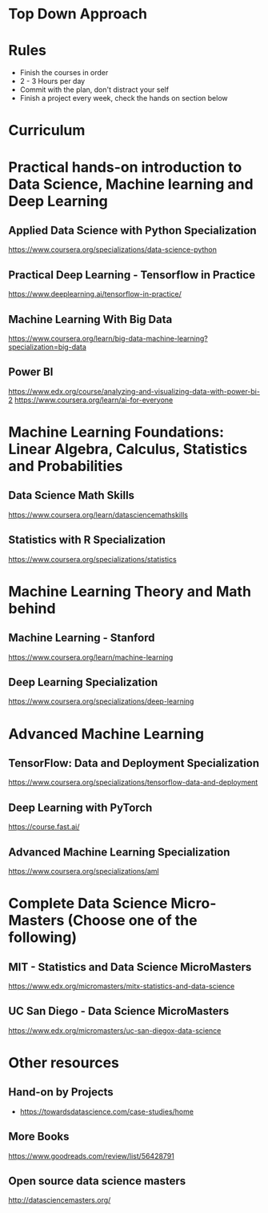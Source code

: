 # Top Down Approach

# Rules
- Finish the courses in order
- 2 - 3 Hours per day
- Commit with the plan, don't distract your self
- Finish a project every week, check the hands on section below


# Curriculum


# Practical hands-on introduction to Data Science, Machine learning and Deep Learning

## Applied Data Science with Python Specialization
https://www.coursera.org/specializations/data-science-python

## Practical Deep Learning - Tensorflow in Practice
https://www.deeplearning.ai/tensorflow-in-practice/

## Machine Learning With Big Data
https://www.coursera.org/learn/big-data-machine-learning?specialization=big-data

## Power BI
https://www.edx.org/course/analyzing-and-visualizing-data-with-power-bi-2
https://www.coursera.org/learn/ai-for-everyone



# Machine Learning Foundations: Linear Algebra, Calculus, Statistics and Probabilities

## Data Science Math Skills
https://www.coursera.org/learn/datasciencemathskills

## Statistics with R Specialization
https://www.coursera.org/specializations/statistics



# Machine Learning Theory and Math behind
## Machine Learning - Stanford
https://www.coursera.org/learn/machine-learning

## Deep Learning Specialization
https://www.coursera.org/specializations/deep-learning

# Advanced Machine Learning 
## TensorFlow: Data and Deployment Specialization
https://www.coursera.org/specializations/tensorflow-data-and-deployment

## Deep Learning with PyTorch
https://course.fast.ai/

## Advanced Machine Learning Specialization
https://www.coursera.org/specializations/aml


# Complete Data Science Micro-Masters (Choose one of the following)
## MIT - Statistics and Data Science MicroMasters
https://www.edx.org/micromasters/mitx-statistics-and-data-science

## UC San Diego - Data Science MicroMasters
https://www.edx.org/micromasters/uc-san-diegox-data-science


# Other resources
## Hand-on by Projects
- https://towardsdatascience.com/case-studies/home <br/>

## More Books
https://www.goodreads.com/review/list/56428791

## Open source data science masters
http://datasciencemasters.org/

